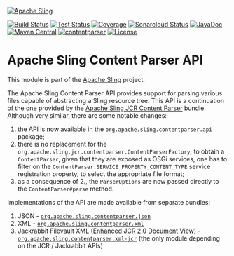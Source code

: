 [![Apache Sling](https://sling.apache.org/res/logos/sling.png)](https://sling.apache.org)

&#32;[![Build Status](https://ci-builds.apache.org/job/Sling/job/modules/job/sling-org-apache-sling-contentparser-api/job/master/badge/icon)](https://ci-builds.apache.org/job/Sling/job/modules/job/sling-org-apache-sling-contentparser-api/job/master/)&#32;[![Test Status](https://img.shields.io/jenkins/tests.svg?jobUrl=https://ci-builds.apache.org/job/Sling/job/modules/job/sling-org-apache-sling-contentparser-api/job/master/)](https://ci-builds.apache.org/job/Sling/job/modules/job/sling-org-apache-sling-contentparser-api/job/master/test/?width=800&height=600)&#32;[![Coverage](https://sonarcloud.io/api/project_badges/measure?project=apache_sling-org-apache-sling-contentparser-api&metric=coverage)](https://sonarcloud.io/dashboard?id=apache_sling-org-apache-sling-contentparser-api)&#32;[![Sonarcloud Status](https://sonarcloud.io/api/project_badges/measure?project=apache_sling-org-apache-sling-contentparser-api&metric=alert_status)](https://sonarcloud.io/dashboard?id=apache_sling-org-apache-sling-contentparser-api)&#32;[![JavaDoc](https://www.javadoc.io/badge/org.apache.sling/org.apache.sling.contentparser.api.svg)](https://www.javadoc.io/doc/org.apache.sling/org-apache-sling-contentparser-api)&#32;[![Maven Central](https://maven-badges.herokuapp.com/maven-central/org.apache.sling/org.apache.sling.contentparser.api/badge.svg)](https://search.maven.org/#search%7Cga%7C1%7Cg%3A%22org.apache.sling%22%20a%3A%22org.apache.sling.contentparser.api%22)&#32;[![contentparser](https://sling.apache.org/badges/group-contentparser.svg)](https://github.com/apache/sling-aggregator/blob/master/docs/group/contentparser.md) [![License](https://img.shields.io/badge/License-Apache%202.0-blue.svg)](https://www.apache.org/licenses/LICENSE-2.0)

Apache Sling Content Parser API
====
This module is part of the [Apache Sling](https://sling.apache.org) project.

The Apache Sling Content Parser API provides support for parsing various files capable of abstracting a Sling resource tree. This API is a 
continuation of the one provided by the [Apache Sling JCR Content Parser](https://github.com/apache/sling-org-apache-sling-jcr-contentparser) bundle. Although very similar, there are some notable changes:

1. the API is now available in the `org.apache.sling.contentparser.api` package;
2. there is no replacement for the `org.apache.sling.jcr.contentparser.ContentParserFactory`; to obtain a `ContentParser`, given that 
they are exposed as OSGi services, one has to filter on the `ContentParser.SERVICE_PROPERTY_CONTENT_TYPE` service registration property,
to select the appropriate file format;
3. as a consequence of 2., the `ParserOptions` are now passed directly to the `ContentParser#parse` method.

Implementations of the API are made available from separate bundles:
1. JSON - [`org.apache.sling.contentparser.json`](https://github.com/apache/sling-org-apache-sling-contentparser-json)
2. XML - [`org.apache.sling.contentparser.xml`](https://github.com/apache/sling-org-apache-sling-contentparser-xml)
3. Jackrabbit Filevault XML ([Enhanced JCR 2.0 Document View](https://jackrabbit.apache.org/filevault/docview.html)) - [`org.apache.sling.contentparser.xml-jcr`](https://github.com/apache/sling-org-apache-sling-contentparser-xml-jcr) (the only module depending on the JCR / 
Jackrabbit APIs)
